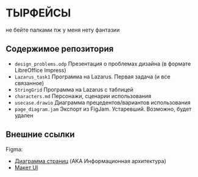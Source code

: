 ТЫРФЕЙСЫ
========

не бейте палками пж у меня нету фантазии

Содержимое репозитория
----------------------

- `design_problems.odp` Презентация о проблемах дизайна (в формате LibreOffice Impress)
- `Lazarus_task1` Программа на Lazarus. Первая задача (и все связанное)
- `StringGrid` Программа на Lazarus с таблицей
- `characters.md` Персонажи, сценарии использования
- `usecase.drawio` Диаграмма прецедентов/вариантов использования
- `page_diagram.jam` Экспорт из FigJam. Устаревший. Возможно, будет удален

Внешние ссылки
--------------

Figma:
- [Диаграмма страниц](https://www.figma.com/board/A5vhcW8lajV01x20OzGa3Q/Page_Diagram?node-id=0-1&t=5OzvsHAvvwp8DyP0-1)
  (AKA Информационная архитектура)
- [Макет UI](https://www.figma.com/design/M36Vrm0VDgkf1c2MtAhbhO/%D0%9C%D0%B0%D0%BA%D0%B5%D1%82-UI?node-id=0-1&t=Vt8sFgV1A2Eci9oc-1)

